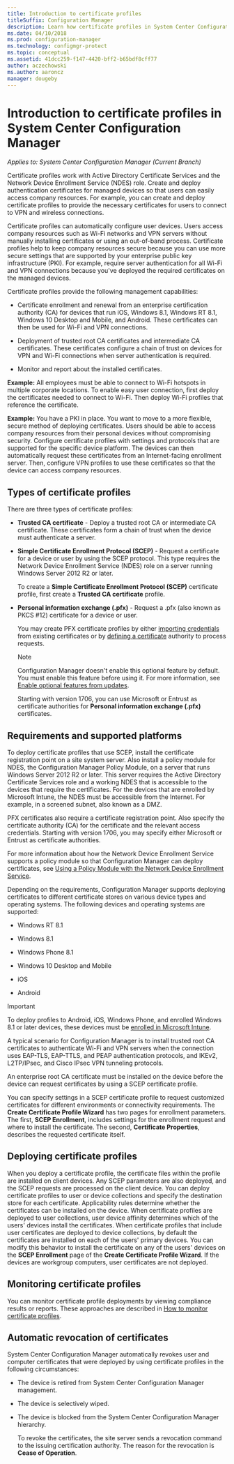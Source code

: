 ```yaml
---
title: Introduction to certificate profiles
titleSuffix: Configuration Manager
description: Learn how certificate profiles in System Center Configuration Manager work with Active Directory Certificate Services.
ms.date: 04/10/2018
ms.prod: configuration-manager
ms.technology: configmgr-protect
ms.topic: conceptual
ms.assetid: 41dcc259-f147-4420-bff2-b65bdf8cff77
author: aczechowski
ms.author: aaroncz
manager: dougeby
---
```


# Introduction to certificate profiles in System Center Configuration Manager

*Applies to: System Center Configuration Manager (Current Branch)*


Certificate profiles work with Active Directory Certificate Services and the Network Device Enrollment Service (NDES) role. Create and deploy authentication certificates for managed devices so that users can easily access company resources. For example, you can create and deploy certificate profiles to provide the necessary certificates for users to connect to VPN and wireless connections.

Certificate profiles can automatically configure user devices. Users access company resources such as Wi-Fi networks and VPN servers without manually installing certificates or using an out-of-band process. Certificate profiles help to keep company resources secure because you can use more secure settings that are supported by your enterprise public key infrastructure (PKI). For example, require server authentication for all Wi-Fi and VPN connections because you've deployed the required certificates on the managed devices.   

Certificate profiles provide the following management capabilities:  

-   Certificate enrollment and renewal from an enterprise certification authority (CA) for devices that run iOS, Windows 8.1, Windows RT 8.1, Windows 10 Desktop and Mobile, and Android. These certificates can then be used for Wi-Fi and VPN connections.  

-   Deployment of trusted root CA certificates and intermediate CA certificates. These certificates configure a chain of trust on devices for VPN and Wi-Fi connections when server authentication is required.  

-   Monitor and report about the installed certificates.  

**Example:** All employees must be able to connect to Wi-Fi hotspots in multiple corporate locations. To enable easy user connection, first deploy the certificates needed to connect to Wi-Fi. Then deploy Wi-Fi profiles that reference the certificate.  

**Example:** You have a PKI in place. You want to move to a more flexible, secure method of deploying certificates. Users should be able to access company resources from their personal devices without compromising security. Configure certificate profiles with settings and protocols that are supported for the specific device platform. The devices can then automatically request these certificates from an Internet-facing enrollment server. Then, configure VPN profiles to use these certificates so that the device can access company resources.  



## Types of certificate profiles  
 There are three types of certificate profiles:  

-   **Trusted CA certificate** - Deploy a trusted root CA or intermediate CA certificate. These certificates form a chain of trust when the device must authenticate a server.  

-   **Simple Certificate Enrollment Protocol (SCEP)** - Request a certificate for a device or user by using the SCEP protocol. This type requires the Network Device Enrollment Service (NDES) role on a server running Windows Server 2012 R2 or later.

    To create a **Simple Certificate Enrollment Protocol (SCEP)** certificate profile, first create a **Trusted CA certificate** profile.

-   **Personal information exchange (.pfx)** - Request a .pfx (also known as PKCS #12) certificate for a device or user.<!--1321368-->  

    You may create PFX certificate profiles by either [importing credentials](/sccm/mdm/deploy-use/import-pfx-certificate-profiles) from existing certificates or by [defining a certificate](/sccm/mdm/deploy-use/create-pfx-certificate-profiles) authority to process requests.

    > [!Note]  
    > Configuration Manager doesn't enable this optional feature by default. You must enable this feature before using it. For more information, see [Enable optional features from updates](/sccm/core/servers/manage/install-in-console-updates#bkmk_options).<!--505213-->  

    Starting with version 1706, you can use Microsoft or Entrust as certificate authorities for **Personal information exchange (.pfx)** certificates.


## Requirements and supported platforms  
To deploy certificate profiles that use SCEP, install the certificate registration point on a site system server. Also install a policy module for NDES, the Configuration Manager Policy Module, on a server that runs Windows Server 2012 R2 or later. This server requires the Active Directory Certificate Services role and a working NDES that is accessible to the devices that require the certificates. For the devices that are enrolled by Microsoft Intune, the NDES must be accessible from the Internet. For example, in a screened subnet, also known as a DMZ.  

PFX certificates also require a certificate registration point. Also specify the certificate authority (CA) for the certificate and the relevant access credentials. Starting with version 1706, you may specify either Microsoft or Entrust as certificate authorities.  

For more information about how the Network Device Enrollment Service supports a policy module so that Configuration Manager can deploy certificates, see [Using a Policy Module with the Network Device Enrollment Service](http://go.microsoft.com/fwlink/p/?LinkId=328657).  

Depending on the requirements, Configuration Manager supports deploying certificates to different certificate stores on various device types and operating systems. The following devices and operating systems are supported:  

-   Windows RT 8.1  

-   Windows 8.1  

-   Windows Phone 8.1  

-   Windows 10 Desktop and Mobile  

-   iOS  

-   Android  

> [!IMPORTANT]  
>  To deploy profiles to Android, iOS, Windows Phone, and enrolled Windows 8.1 or later devices, these devices must be [enrolled in Microsoft Intune](/intune/device-enrollment).   

A typical scenario for Configuration Manager is to install trusted root CA certificates to authenticate Wi-Fi and VPN servers when the connection uses EAP-TLS, EAP-TTLS, and PEAP authentication protocols, and IKEv2, L2TP/IPsec, and Cisco IPsec VPN tunneling protocols.  

An enterprise root CA certificate must be installed on the device before the device can request certificates by using a SCEP certificate profile.  

You can specify settings in a SCEP certificate profile to request customized certificates for different environments or connectivity requirements. The **Create Certificate Profile Wizard** has two pages for enrollment parameters. The first, **SCEP Enrollment**, includes settings for the enrollment request and where to install the certificate. The second, **Certificate Properties**, describes the requested certificate itself.  

## Deploying certificate profiles  
 When you deploy a certificate profile, the certificate files within the profile are installed on client devices. Any SCEP parameters are also deployed, and the SCEP requests are processed on the client device. You can deploy certificate profiles to user or device collections and specify the destination store for each certificate. Applicability rules determine whether the certificates can be installed on the device. When certificate profiles are deployed to user collections, user device affinity determines which of the users' devices install the certificates. When certificate profiles that include user certificates are deployed to device collections, by default the certificates are installed on each of the users' primary devices. You can modify this behavior to install the certificate on any of the users' devices on the **SCEP Enrollment** page of the **Create Certificate Profile Wizard**. If the devices are workgroup computers, user certificates are not deployed.  

## Monitoring certificate profiles  

You can monitor certificate profile deployments by viewing compliance results or reports. These approaches are described in [How to monitor certificate profiles](/sccm/protect/deploy-use/monitor-certificate-profiles).


## Automatic revocation of certificates  
 System Center Configuration Manager automatically revokes user and computer certificates that were deployed by using certificate profiles in the following circumstances:  

- The device is retired from System Center Configuration Manager management.  

- The device is selectively wiped.  

- The device is blocked from the System Center Configuration Manager hierarchy.  

  To revoke the certificates, the site server sends a revocation command to the issuing certification authority. The reason for the revocation is **Cease of Operation**.  
